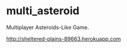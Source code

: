 multi_asteroid
=============

Multiplayer Asteroids-Like Game.

http://sheltered-plains-89663.herokuapp.com

